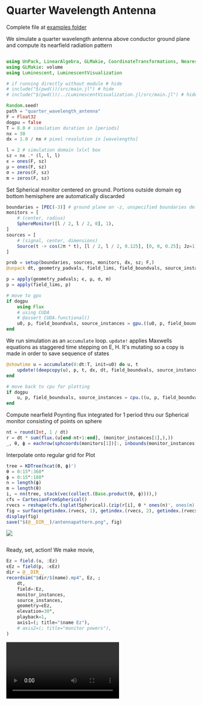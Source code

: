 # Quarter Wavelength Antenna
Complete file at [examples folder](https://github.com/paulxshen/Luminescent.jl/tree/master/examples)


We simulate a quarter wavelength antenna above conductor ground plane and compute its nearfield radiation pattern
```julia

using UnPack, LinearAlgebra, GLMakie, CoordinateTransformations, NearestNeighbors, Random
using GLMakie: volume
using Luminescent, LuminescentVisualization

# if running directly without module # hide
# include("$(pwd())/src/main.jl") # hide
# include("$(pwd())/../LuminescentVisualization.jl/src/main.jl") # hide

Random.seed!
path = "quarter_wavelength_antenna"
F = Float32
dogpu = false
T = 8.0 # simulation duration in [periods]
nx = 30
dx = 1.0 / nx # pixel resolution in [wavelengths]

l = 2 # simulation domain lxlxl box
sz = nx .* (l, l, l)
ϵ = ones(F, sz)
μ = ones(F, sz)
σ = zeros(F, sz)
m = zeros(F, sz)
```
Set Spherical monitor centered on ground. Portions outside domain eg bottom hemisphere are automatically discarded
```julia
boundaries = [PEC(-3)] # ground plane on -z, unspecified boundaries default to PML
monitors = [
    # (center, radius)
    SphereMonitor([l / 2, l / 2, 0], 1),
]
sources = [
    # (signal, center, dimensions)
    Source(t -> cos(2π * t), [l / 2, l / 2, 0.125], [0, 0, 0.25]; Jz=1),
]

prob = setup(boundaries, sources, monitors, dx, sz; F,)
@unpack dt, geometry_padvals, field_lims, field_boundvals, source_instances, monitor_instances, u0, = prob

p = apply(geometry_padvals; ϵ, μ, σ, m)
p = apply(field_lims, p)

# move to gpu
if dogpu
    using Flux
    # using CUDA
    # @assert CUDA.functional()
    u0, p, field_boundvals, source_instances = gpu.((u0, p, field_boundvals, source_instances))
end
```
We run simulation as an `accumulate` loop. `update!` applies Maxwells equations as staggered time stepping on E, H. It's mutating so a copy is made in order to save sequence of states
```julia
@showtime u = accumulate(0:dt:T, init=u0) do u, t
    update!(deepcopy(u), p, t, dx, dt, field_boundvals, source_instances)
end

# move back to cpu for plotting
if dogpu
    u, p, field_boundvals, source_instances = cpu.((u, p, field_boundvals, source_instances))
end
```
Compute nearfield Poynting flux  integrated for 1 period thru our Spherical monitor consisting of points on sphere
```julia
nt = round(Int, 1 / dt)
r = dt * sum(flux.(u[end-nt+1:end], (monitor_instances[1],),))
_, θ, ϕ = eachrow(sphcoords(monitors[1])[:, inbounds(monitor_instances[1])])
```
Interpolate onto regular grid for Plot
```julia
tree = KDTree(hcat(θ, ϕ)')
θ = 0:15°:360°
ϕ = 0:15°:180°
n = length(ϕ)
m = length(θ)
i, = nn(tree, stack(vec(collect.(Base.product(θ, ϕ)))),)
cfs = CartesianFromSpherical()
rvecs = reshape(cfs.(splat(Spherical).(zip(r[i], θ * ones(n)', ones(m) * ϕ'))), m, n)
fig = surface(getindex.(rvecs, 1), getindex.(rvecs, 2), getindex.(rvecs, 3),)
display(fig)
save("$(@__DIR__)/antennapattern.png", fig)
```
![](assets/antennapattern.png)
```julia
```
Ready, set, action! We make movie, 
```julia
Ez = field.(u, :Ez)
ϵEz = field(p, :ϵEz)
dir = @__DIR__
recordsim("$dir/$(name).mp4", Ez, ;
    dt,
    field=:Ez,
    monitor_instances,
    source_instances,
    geometry=ϵEz,
    elevation=30°,
    playback=1,
    axis1=(; title="$name Ez"),
    # axis2=(; title="monitor powers"),
)
```
![](assets/quarter_wavelength_antenna.mp4)
